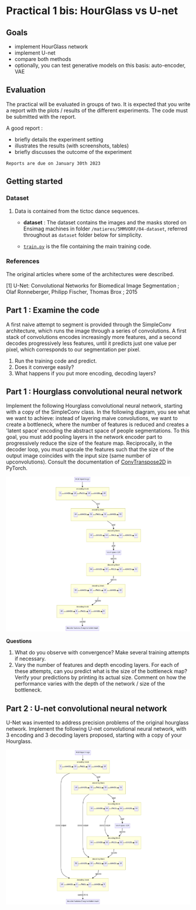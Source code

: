 Practical 1 bis: HourGlass vs U-net
=========================================

## Goals

- implement HourGlass network
- implement U-net
- compare both methods
- optionally, you can test generative models on this basis: auto-encoder, VAE

## Evaluation
The practical will be evaluated in groups of two.
It is expected that you write a report with the plots / results of the 
different experiments. The code must be submitted with the report.

A good report :
* briefly details the experiment setting 
* illustrates the results (with screenshots, tables)
* briefly discusses the outcome of the experiment

```
Reports are due on January 30th 2023
```

## Getting started



### Dataset
1. Data is contained from the tictoc dance sequences.
   - **dataset** : The dataset contains the images and the masks stored on
     Ensimag machines in folder `/matieres/5MMVORF/04-dataset`, referred
     throughout as `dataset` folder below for simplicity. 
     
   - [`train.py`](train.py) is the file containing the main training code.

### References

The original articles where some of the architectures were described.

[1] U-Net: Convolutional Networks for Biomedical Image Segmentation ;
Olaf Ronneberger, Philipp Fischer, Thomas Brox ; 2015

## Part 1 : Examine the code

A first naive attempt to segment is provided through the SimpleConv architecture, which runs the image through a series of convolutions.
A first stack of convolutions encodes increasingly more features, and a second decodes progressively less features, until it predicts just one value per pixel, which corresponds to our segmentation per pixel.

1. Run the training code and predict.
2. Does it converge easily?
3. What happens if you put more encoding, decoding layers?

## Part 1 : Hourglass convolutional neural network

Implement the following Hourglass convolutional neural network, starting with a copy of the SimpleConv class. In the following diagram, you see what we want to achieve: instead of layering maive convolutions, we want to create a bottleneck, where the number of features is reduced and creates a 'latent space' encoding the abstract space of people segmentations. To this goal, you must add pooling layers in the network encoder part to progressively reduce the size of the feature map. Reciprocally, in the decoder loop, you must upscale the features such that the size of the output image coincides with the input size (same number of upconvolutions). Consult the documentation of [ConvTranspose2D](https://pytorch.org/docs/stable/generated/torch.nn.ConvTranspose2d.html) in PyTorch.

![alt the hourglass][hourglass]

[hourglass]: hourglass_scheme.png "HourGlass scheme"

**Questions**

1. What do you observe with convergence? Make several training attempts if necessary.
2. Vary the number of features and depth encoding layers. For each of these attempts, can you predict what is the size of the bottleneck map? Verify your predictions by printing its actual size. Comment on how the performance varies with the depth of the network / size of the bottleneck.

## Part 2 : U-net convolutional neural network
U-Net was invented to address precision problems of the original hourglass network. 
Implement the following U-net convolutional neural network, with 3 encoding and 3 decoding layers proposed, starting with a copy of your Hourglass.

![alt the unet][unet]

[unet]: unet_scheme.png "U-Net scheme"

